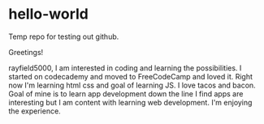 # hello-world
Temp repo for testing out github.

Greetings!

rayfield5000, I am interested in coding and learning the possibilities. 
I started on codecademy and moved to FreeCodeCamp and loved it. Right now I'm learning 
html css and goal of learning JS. I love tacos and bacon. Goal of mine is to learn 
app development down the line I find apps are interesting but I am content with learning
web development. I'm enjoying the experience.
